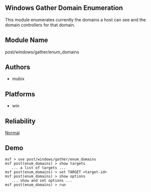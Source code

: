 ## Windows Gather Domain Enumeration

This module enumerates currently the domains a host can see 
and the domain controllers for that domain.


## Module Name
post/windows/gather/enum_domains

## Authors
* mubix





## Platforms
* win

## Reliability
[Normal](https://github.com/rapid7/metasploit-framework/wiki/Exploit-Ranking)

## Demo

```
msf > use post/windows/gather/enum_domains
msf post(enum_domains) > show targets
   ... a list of targets ...
msf post(enum_domains) > set TARGET <target-id>
msf post(enum_domains) > show options
   ... show and set options ...
msf post(enum_domains) > run
```
    
    